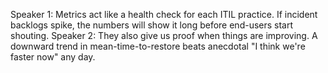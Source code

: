 Speaker 1: Metrics act like a health check for each ITIL practice. If incident backlogs spike, the numbers will show it long before end-users start shouting.
Speaker 2: They also give us proof when things are improving. A downward trend in mean-time-to-restore beats anecdotal "I think we're faster now" any day.

